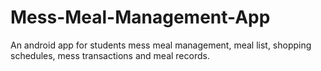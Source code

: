 # Mess-Meal-Management-App
An android app for students mess meal management, meal list, shopping schedules, mess transactions and meal records.
